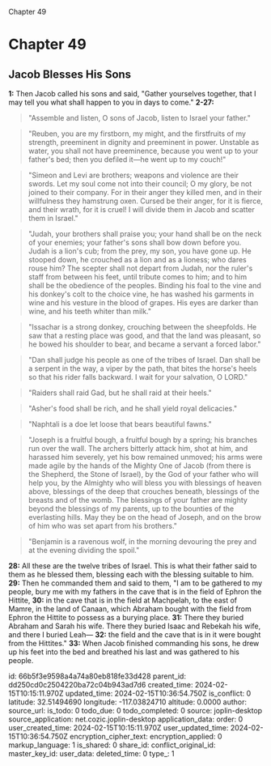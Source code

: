 Chapter 49

# Chapter 49

## Jacob Blesses His Sons

**1:** Then Jacob called his sons and said, "Gather yourselves together, that I may tell you what shall happen to you in days to come."
**2-27:**
> "Assemble and listen, O sons of Jacob,
> listen to Israel your father."

> "Reuben, you are my firstborn,
> my might, and the firstfruits of my strength,
> preeminent in dignity and preeminent in power.
> Unstable as water, you shall not have preeminence,
> because you went up to your father's bed;
> then you defiled it—he went up to my couch!"

> "Simeon and Levi are brothers;
> weapons and violence are their swords.
> Let my soul come not into their council;
> O my glory, be not joined to their company.
> For in their anger they killed men,
> and in their willfulness they hamstrung oxen.
> Cursed be their anger, for it is fierce,
> and their wrath, for it is cruel!
> I will divide them in Jacob
> and scatter them in Israel."

> "Judah, your brothers shall praise you;
> your hand shall be on the neck of your enemies;
> your father's sons shall bow down before you.
> Judah is a lion's cub;
> from the prey, my son, you have gone up.
> He stooped down, he crouched as a lion
> and as a lioness; who dares rouse him?
> The scepter shall not depart from Judah,
> nor the ruler's staff from between his feet,
> until tribute comes to him;
> and to him shall be the obedience of the peoples.
> Binding his foal to the vine
> and his donkey's colt to the choice vine,
> he has washed his garments in wine
> and his vesture in the blood of grapes.
> His eyes are darker than wine,
> and his teeth whiter than milk."

> "Issachar is a strong donkey,
> crouching between the sheepfolds.
> He saw that a resting place was good,
> and that the land was pleasant,
> so he bowed his shoulder to bear,
> and became a servant a forced labor."

> "Dan shall judge his people
> as one of the tribes of Israel.
> Dan shall be a serpent in the way,
> a viper by the path,
> that bites the horse's heels
> so that his rider falls backward.
> I wait for your salvation, O LORD."

> "Raiders shall raid Gad,
> but he shall raid at their heels."

> "Asher's food shall be rich,
> and he shall yield royal delicacies."

> "Naphtali is a doe let loose
> that bears beautiful fawns."

> "Joseph is a fruitful bough,
> a fruitful bough by a spring;
> his branches run over the wall.
> The archers bitterly attack him,
> shot at him, and harassed him severely,
> yet his bow remained unmoved;
> his arms were made agile
> by the hands of the Mighty One of Jacob
> (from there is the Shepherd, the Stone of Israel),
> by the God of your father who will help you,
> by the Almighty who will bless you
> with blessings of heaven above,
> blessings of the deep that crouches beneath,
> blessings of the breasts and of the womb.
> The blessings of your father
> are mighty beyond the blessings of my parents,
> up to the bounties of the everlasting hills.
> May they be on the head of Joseph,
> and on the brow of him who was set apart from his brothers."

> "Benjamin is a ravenous wolf,
> in the morning devouring the prey
> and at the evening dividing the spoil."

**28:** All these are the twelve tribes of Israel. This is what their father said to them as he blessed them, blessing each with the blessing suitable to him.
**29:** Then he commanded them and said to them, "I am to be gathered to my people, bury me with my fathers in the cave that is in the field of Ephron the Hittite,
**30:** in the cave that is in the field at Machpelah, to the east of Mamre, in the land of Canaan, which Abraham bought with the field from Ephron the Hittite to possess as a burying place.
**31:** There they buried Abraham and Sarah his wife. There they buried Isaac and Rebekah his wife, and there I buried Leah—
**32:** the field and the cave that is in it were bought from the Hittites."
**33:** When Jacob finished commanding his sons, he drew up his feet into the bed and breathed his last and was gathered to his people.


id: 66b5f3e9598a4a74a80eb818fe33d428
parent_id: dd250cd0c2504220ba72c04b943ad7d6
created_time: 2024-02-15T10:15:11.970Z
updated_time: 2024-02-15T10:36:54.750Z
is_conflict: 0
latitude: 32.51494690
longitude: -117.03824710
altitude: 0.0000
author: 
source_url: 
is_todo: 0
todo_due: 0
todo_completed: 0
source: joplin-desktop
source_application: net.cozic.joplin-desktop
application_data: 
order: 0
user_created_time: 2024-02-15T10:15:11.970Z
user_updated_time: 2024-02-15T10:36:54.750Z
encryption_cipher_text: 
encryption_applied: 0
markup_language: 1
is_shared: 0
share_id: 
conflict_original_id: 
master_key_id: 
user_data: 
deleted_time: 0
type_: 1